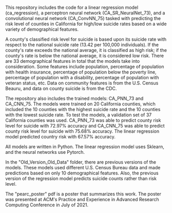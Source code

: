 This repository includes the code for a linear regression model (ca_regression), a perceptron neural network (CA_SR_NeuralNet_73), and a convolutional neural network (CA_ConvNN_75) tasked with predicting the risk level of counties in California for high/low suicide rates based on a wide variety of demographical features.

A county's classified risk level for suicide is based upon its suicide rate with respect to the national suicide rate (13.42 per 100,000 individuals). If the county's rate exceeds the national average, it is classified as high risk; if the county's rate is below the national average, it is considered low risk. There are 33 demographical features in total that the models take into consideration. Some features include population, percentage of population with health insurance, percentage of population below the poverty line, percentage of population with a disability, percentage of population with veteran status, etc. Data on community features is from the U.S. Census Beauru, and data on county suicide is from the CDC. 

The repository also includes the trained models: CA_PNN_73 and CA_CNN_75. The models were trained on 20 California counties, which included the 10 counties with the highest suicide rate and the 10 counties with the lowest suicide rate. To test the models, a validation set of 37 California counties was used. CA_PNN_73 was able to predict county risk level for suicide with 72.97% accuracy and CA_CNN_75 was able to predict county risk level for suicide with 75.68% accuracy. The linear regression model predicted country risk with 67.57% accuracy.

All models are written in Python. The linear regression model uses Sklearn, and the neural networks use Pytorch.

In the "Old_Version_Old_Data" folder, there are previous versions of the models. These models used different U.S. Census Bureau data and made predictions based on only 10 demographical features. Also, the previous version of the regression model predicts suicide counts rather than risk level.

The "pearc_poster" pdf is a poster that summarizes this work. The poster was presented at ACM's Practice and Experience in Advanced Research Computing Conference in July of 2021.
